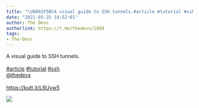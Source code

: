 ```yaml
---
title: "\U0001F5BCA visual guide to SSH tunnels.#article #tutorial #ssh@thedevshttps://kutt.it/L6Uyw5"
date: "2021-03-25 14:52:01"
author: The Devs
authorlink: https://t.me/thedevs/1889
tags:
- The-Devs
---
```

<p>A visual guide to SSH tunnels.<br><br><a href="https://t.me/thedevs/1889?q=%23article">#article</a> <a href="https://t.me/thedevs/1889?q=%23tutorial">#tutorial</a> <a href="https://t.me/thedevs/1889?q=%23ssh">#ssh</a><br><a href="https://t.me/thedevs" target="_blank">@thedevs</a><br><br><a href="https://kutt.it/L6Uyw5" target="_blank" rel="noopener">https://kutt.it/L6Uyw5</a></p><img src="https://cdn4.telesco.pe/file/DumS_LFetXbRtnpy0pgx0ycvBsDcIOCid8NIbYJO2EH0ktdQmt1C8qr7fZJ5hHpCSrO2nZU0uZhKeMW7mN88FH-kwHOtcBTHMU4A7WFUmC9P3AAkNMXHJSF439CQ2CH-87AiRpesh6hgVDiZraqNnobcxjD2xgbSW6U3K5pBsWQ0g8fg3V2i9Ceh4TrcJHs_6PPSQ_chjpoYvDZd6cZryTent1WvRR6lzDgbbX72qnUwwdWucAxfZJRqcVF5UdUeQpDfRlwlrncHx9xYgTyhRnPCB6-_-T299j6pFtUzLwWXH0NYMbcmfE1ZcWmUpkoU8AUJTk4qFtkSmAKDvxeC5Q.jpg" referrerpolicy="no-referrer">